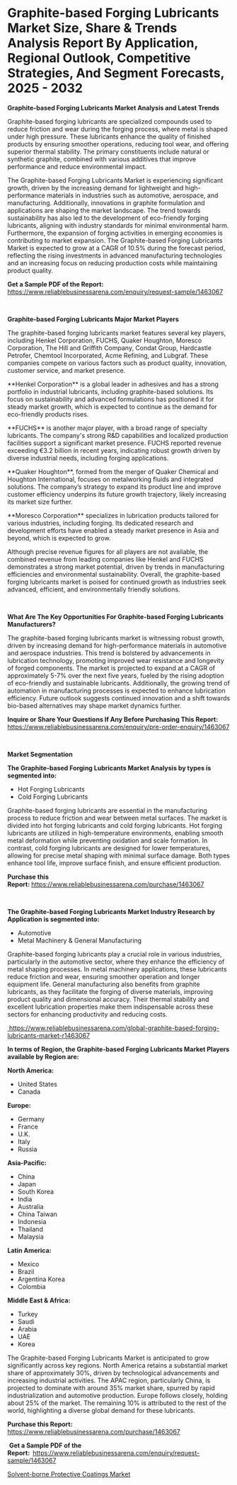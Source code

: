<p><h1>Graphite-based Forging Lubricants Market Size, Share & Trends Analysis Report By Application, Regional Outlook, Competitive Strategies, And Segment Forecasts, 2025 - 2032</h1></p><p><strong>Graphite-based Forging Lubricants Market Analysis and Latest Trends</strong></p>
<p><p>Graphite-based forging lubricants are specialized compounds used to reduce friction and wear during the forging process, where metal is shaped under high pressure. These lubricants enhance the quality of finished products by ensuring smoother operations, reducing tool wear, and offering superior thermal stability. The primary constituents include natural or synthetic graphite, combined with various additives that improve performance and reduce environmental impact.</p><p>The Graphite-based Forging Lubricants Market is experiencing significant growth, driven by the increasing demand for lightweight and high-performance materials in industries such as automotive, aerospace, and manufacturing. Additionally, innovations in graphite formulation and applications are shaping the market landscape. The trend towards sustainability has also led to the development of eco-friendly forging lubricants, aligning with industry standards for minimal environmental harm. Furthermore, the expansion of forging activities in emerging economies is contributing to market expansion. The Graphite-based Forging Lubricants Market is expected to grow at a CAGR of 10.5% during the forecast period, reflecting the rising investments in advanced manufacturing technologies and an increasing focus on reducing production costs while maintaining product quality.</p></p>
<p><strong>Get a Sample PDF of the Report:&nbsp;</strong> <a href="https://www.reliablebusinessarena.com/enquiry/request-sample/1463067?utm_campaign=1892&utm_medium=2&utm_source=Github&utm_content=ia&utm_term=03042025&utm_id=graphite-based-forging-lubricants">https://www.reliablebusinessarena.com/enquiry/request-sample/1463067</a></p>
<p>&nbsp;</p>
<p><strong>Graphite-based Forging Lubricants Major Market Players</strong></p>
<p><p>The graphite-based forging lubricants market features several key players, including Henkel Corporation, FUCHS, Quaker Houghton, Moresco Corporation, The Hill and Griffith Company, Condat Group, Hardcastle Petrofer, Chemtool Incorporated, Acme Refining, and Lubgraf. These companies compete on various factors such as product quality, innovation, customer service, and market presence.</p><p>**Henkel Corporation** is a global leader in adhesives and has a strong portfolio in industrial lubricants, including graphite-based solutions. Its focus on sustainability and advanced formulations has positioned it for steady market growth, which is expected to continue as the demand for eco-friendly products rises.</p><p>**FUCHS** is another major player, with a broad range of specialty lubricants. The company's strong R&D capabilities and localized production facilities support a significant market presence. FUCHS reported revenue exceeding €3.2 billion in recent years, indicating robust growth driven by diverse industrial needs, including forging applications.</p><p>**Quaker Houghton**, formed from the merger of Quaker Chemical and Houghton International, focuses on metalworking fluids and integrated solutions. The company’s strategy to expand its product line and improve customer efficiency underpins its future growth trajectory, likely increasing its market size further.</p><p>**Moresco Corporation** specializes in lubrication products tailored for various industries, including forging. Its dedicated research and development efforts have enabled a steady market presence in Asia and beyond, which is expected to grow.</p><p>Although precise revenue figures for all players are not available, the combined revenue from leading companies like Henkel and FUCHS demonstrates a strong market potential, driven by trends in manufacturing efficiencies and environmental sustainability. Overall, the graphite-based forging lubricants market is poised for continued growth as industries seek advanced, efficient, and environmentally friendly solutions.</p></p>
<p>&nbsp;</p>
<p><strong>What Are The Key Opportunities For Graphite-based Forging Lubricants Manufacturers?</strong></p>
<p><p>The graphite-based forging lubricants market is witnessing robust growth, driven by increasing demand for high-performance materials in automotive and aerospace industries. This trend is bolstered by advancements in lubrication technology, promoting improved wear resistance and longevity of forged components. The market is projected to expand at a CAGR of approximately 5-7% over the next five years, fueled by the rising adoption of eco-friendly and sustainable lubricants. Additionally, the growing trend of automation in manufacturing processes is expected to enhance lubrication efficiency. Future outlook suggests continued innovation and a shift towards bio-based alternatives may shape market dynamics further.</p></p>
<p><strong>Inquire or Share Your Questions If Any Before Purchasing This Report:</strong> <a href="https://www.reliablebusinessarena.com/enquiry/pre-order-enquiry/1463067?utm_campaign=1892&utm_medium=2&utm_source=Github&utm_content=ia&utm_term=03042025&utm_id=graphite-based-forging-lubricants">https://www.reliablebusinessarena.com/enquiry/pre-order-enquiry/1463067</a></p>
<p>&nbsp;</p>
<p><strong>Market Segmentation</strong></p>
<p><strong>The Graphite-based Forging Lubricants Market Analysis by types is segmented into:</strong></p>
<p><ul><li>Hot Forging Lubricants</li><li>Cold Forging Lubricants</li></ul></p>
<p><p>Graphite-based forging lubricants are essential in the manufacturing process to reduce friction and wear between metal surfaces. The market is divided into hot forging lubricants and cold forging lubricants. Hot forging lubricants are utilized in high-temperature environments, enabling smooth metal deformation while preventing oxidation and scale formation. In contrast, cold forging lubricants are designed for lower temperatures, allowing for precise metal shaping with minimal surface damage. Both types enhance tool life, improve surface finish, and ensure efficient production.</p></p>
<p><strong>Purchase this Report:&nbsp;</strong><a href="https://www.reliablebusinessarena.com/purchase/1463067?utm_campaign=1892&utm_medium=2&utm_source=Github&utm_content=ia&utm_term=03042025&utm_id=graphite-based-forging-lubricants">https://www.reliablebusinessarena.com/purchase/1463067</a></p>
<p>&nbsp;</p>
<p><strong>The Graphite-based Forging Lubricants Market Industry Research by Application is segmented into:</strong></p>
<p><ul><li>Automotive</li><li>Metal Machinery & General Manufacturing</li></ul></p>
<p><p>Graphite-based forging lubricants play a crucial role in various industries, particularly in the automotive sector, where they enhance the efficiency of metal shaping processes. In metal machinery applications, these lubricants reduce friction and wear, ensuring smoother operation and longer equipment life. General manufacturing also benefits from graphite lubricants, as they facilitate the forging of diverse materials, improving product quality and dimensional accuracy. Their thermal stability and excellent lubrication properties make them indispensable across these sectors for enhancing productivity and reducing costs.</p></p>
<p><a href="https://www.reliablebusinessarena.com/global-graphite-based-forging-lubricants-market-r1463067?utm_campaign=1892&utm_medium=2&utm_source=Github&utm_content=ia&utm_term=03042025&utm_id=graphite-based-forging-lubricants">&nbsp;https://www.reliablebusinessarena.com/global-graphite-based-forging-lubricants-market-r1463067</a></p>
<p><strong>In terms of Region, the Graphite-based Forging Lubricants Market Players available by Region are:</strong></p>
<p>
    <p> <strong> North America: </strong>
        <ul>
            <li>United States</li>
            <li>Canada</li>
        </ul>
        </p> 
    <p> <strong> Europe: </strong>
        <ul>
            <li>Germany</li>
            <li>France</li>
            <li>U.K.</li>
            <li>Italy</li>
            <li>Russia</li>
        </ul>
        </p> 
    <p> <strong> Asia-Pacific: </strong>
        <ul>
            <li>China</li>
            <li>Japan</li>
            <li>South Korea</li>
            <li>India</li>
            <li>Australia</li>
            <li>China Taiwan</li>
            <li>Indonesia</li>
            <li>Thailand</li>
            <li>Malaysia</li>
        </ul>
        </p> 
    <p> <strong> Latin America: </strong>
        <ul>
            <li>Mexico</li>
            <li>Brazil</li>
            <li>Argentina Korea</li>
            <li>Colombia</li>
        </ul>
        </p> 
    <p> <strong> Middle East & Africa: </strong>
        <ul>
            <li>Turkey</li>
            <li>Saudi</li>
            <li>Arabia</li>
            <li>UAE</li>
            <li>Korea</li>
        </ul>
    </p>
    </p>
<p><p>The Graphite-based Forging Lubricants Market is anticipated to grow significantly across key regions. North America retains a substantial market share of approximately 30%, driven by technological advancements and increasing industrial activities. The APAC region, particularly China, is projected to dominate with around 35% market share, spurred by rapid industrialization and automotive production. Europe follows closely, holding about 25% of the market. The remaining 10% is attributed to the rest of the world, highlighting a diverse global demand for these lubricants.</p></p>
<p><strong>Purchase this Report: </strong><a href="https://www.reliablebusinessarena.com/purchase/1463067?utm_campaign=1892&utm_medium=2&utm_source=Github&utm_content=ia&utm_term=03042025&utm_id=graphite-based-forging-lubricants">https://www.reliablebusinessarena.com/purchase/1463067</a></p>
<p>&nbsp;<strong>Get a Sample PDF of the Report:&nbsp;&nbsp;</strong><a href="https://www.reliablebusinessarena.com/enquiry/request-sample/1463067?utm_campaign=1892&utm_medium=2&utm_source=Github&utm_content=ia&utm_term=03042025&utm_id=graphite-based-forging-lubricants">https://www.reliablebusinessarena.com/enquiry/request-sample/1463067</a></p>
<p><strong></strong></p>
<p><p><a href="https://github.com/CliffMedina6/Market-Research-Report-List-7/blob/main/solvent-borne-protective-coatings-market.md?utm_campaign=1892&utm_medium=2&utm_source=Github&utm_content=ia&utm_term=03042025&utm_id=graphite-based-forging-lubricants">Solvent-borne Protective Coatings Market</a></p></p>